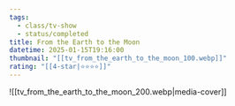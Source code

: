 ```yaml
---
tags:
  - class/tv-show
  - status/completed
title: From the Earth to the Moon
datetime: 2025-01-15T19:16:00
thumbnail: "[[tv_from_the_earth_to_the_moon_100.webp]]"
rating: "[[4-star|⭐️⭐️⭐️⭐️]]"
---
```

![[tv_from_the_earth_to_the_moon_200.webp|media-cover]]